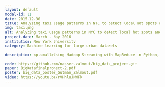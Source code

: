 ```yaml
---
layout: default
modal-id: 11
date: 2015-12-30
title: Analyzing taxi usage patterns in NYC to detect local hot spots and dead zones
img: taxi.png
alt: Analyzing taxi usage patterns in NYC to detect local hot spots and dead zones
project-date: March - May 2016
institution: New York University
category: Machine learning for large urban datasets

description: <p.small>Using Hadoop Streaming with MapReduce in Python, we analyzed over 93 million yellow cab, green cab, and Uber trips in NYC to build a spatiotemporal Poisson regression model of counts of taxi pickups, grouped by neighborhood, hour of day, and day of week. We applied anomaly detection methods to highlight neighborhoods that are unusually busy for the time of day and day of the week. All trips were geocoded using Rtree spatial indexing to place each taxi pickup into one of 52 NYC neighborhoods, and the MapReduce algorithm was to reduce the 93 million raw individual data points to 23,600 spatiotemporal buckets of counts.</p> <p.small>Using a cross-validated Lasso-penalized generalized linear model, the number of taxi pickups was modeled as a conditional Poisson distribution. Outputs included an interactive visualization heat map of the density of taxi pickups in the city grouped by hour and day of the week and visualizations of peak service hours by neighborhood and taxi type. Taxi data was joined with NYC neighborhood shapefiles and MTA subway station coordinates  to evaluate the statistical significance of average distance to the subway on the number of pickups in a neighborhood. This project involved an integrated pipeline of data transformation, analysis, and visualization in Python, SQL, Hadoop, and R. Using these methods, we identify several spatiotemporal cells where the confluence of day, time, neighborhood, distance to subway, and other factors reveals a surprising interaction--for example, that LaGuardia airport is unusually busy Mondays at 9am.Identifying these anomalies allows us to suggest "hot spots" and "dead zones" for every hour of the day-week cycle, and thus dispatch a larger number of taxis to wait nearby in these unusually busy neighborhoods.</p>

code: https://github.com/nasser-zalmout/big_data_project.git
paper: BigDatafinalproject-2.pdf
poster: big_data_poster_Gutman_Zalmout.pdf
video: https://youtu.be/rVHhluJNWFk
---
```

